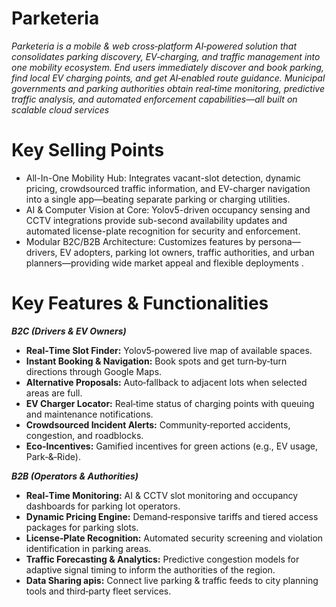 # Parketeria

_Parketeria is a mobile & web cross‑platform AI‑powered solution that consolidates parking discovery, EV‑charging, and traffic management into one mobility ecosystem. End users immediately discover and book parking, find local EV charging points, and get AI‑enabled route guidance. Municipal governments and parking authorities obtain real‑time monitoring, predictive traffic analysis, and automated enforcement capabilities—all built on scalable cloud services_

# Key Selling Points
- All-In-One Mobility Hub: Integrates vacant-slot detection, dynamic pricing, crowdsourced traffic information, and EV-charger navigation into a single app—beating separate parking or charging utilities.
- AI & Computer Vision at Core: Yolov5-driven occupancy sensing and CCTV integrations provide sub-second availability updates and automated license-plate recognition for security and enforcement.
- Modular B2C/B2B Architecture: Customizes features by persona—drivers, EV adopters, parking lot owners, traffic authorities, and urban planners—providing wide market appeal and flexible deployments .

# Key Features & Functionalities
_**B2C (Drivers & EV Owners)**_
- **Real‑Time Slot Finder:** Yolov5‑powered live map of available spaces.
- **Instant Booking & Navigation:** Book spots and get turn‑by‑turn directions through Google Maps.
- **Alternative Proposals:** Auto‑fallback to adjacent lots when selected areas are full.
- **EV Charger Locator:** Real‑time status of charging points with queuing and maintenance notifications.
- **Crowdsourced Incident Alerts:** Community‑reported accidents, congestion, and roadblocks.
- **Eco‑Incentives:** Gamified incentives for green actions (e.g., EV usage, Park‑&‑Ride).

_**B2B (Operators & Authorities)**_
- **Real‑Time Monitoring:** AI & CCTV slot monitoring and occupancy dashboards for parking lot operators.
- **Dynamic Pricing Engine:** Demand‑responsive tariffs and tiered access packages for parking slots.
- **License‑Plate Recognition:** Automated security screening and violation identification in parking areas.
- **Traffic Forecasting & Analytics:** Predictive congestion models for adaptive signal timing to inform the authorities of the region.
- **Data Sharing apis:** Connect live parking & traffic feeds to city planning tools and third‑party fleet services.







